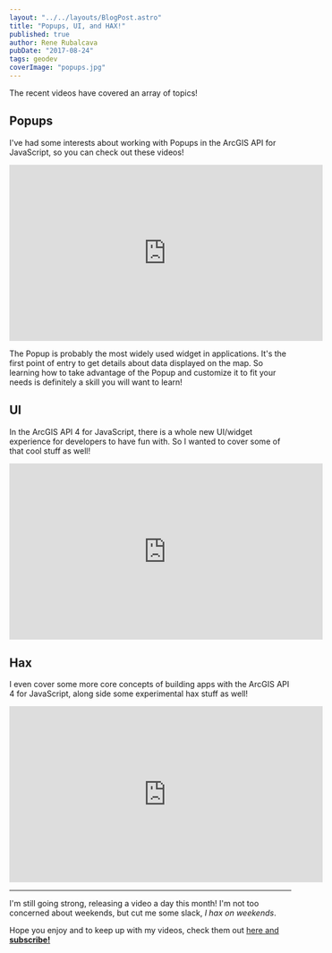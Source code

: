 ```yaml
---
layout: "../../layouts/BlogPost.astro"
title: "Popups, UI, and HAX!"
published: true
author: Rene Rubalcava
pubDate: "2017-08-24"
tags: geodev
coverImage: "popups.jpg"
---
```


The recent videos have covered an array of topics!

## Popups

I've had some interests about working with Popups in the ArcGIS API for JavaScript, so you can check out these videos!

<lite-youtube videoid="RTxwD7_reA0"></lite-youtube>

<lite-youtube videoid="OG1WiN8Q2No"></lite-youtube>

<iframe width="560" height="315" src="https://www.youtube.com/embed/u-H2bS7fmSM" frameborder="0" allowfullscreen></iframe>

The Popup is probably the most widely used widget in applications. It's the first point of entry to get details about data displayed on the map. So learning how to take advantage of the Popup and customize it to fit your needs is definitely a skill you will want to learn!

## UI

In the ArcGIS API 4 for JavaScript, there is a whole new UI/widget experience for developers to have fun with. So I wanted to cover some of that cool stuff as well!

<iframe width="560" height="315" src="https://www.youtube.com/embed/i-qzX5smJMY" frameborder="0" allowfullscreen></iframe>

<lite-youtube videoid="vLxr5Lalx4M"></lite-youtube>

## Hax

I even cover some more core concepts of building apps with the ArcGIS API 4 for JavaScript, along side some experimental hax stuff as well!

<lite-youtube videoid="Rx9VgTyQCso"></lite-youtube>

<iframe width="560" height="315" src="https://www.youtube.com/embed/zCtj5Hs2G-E" frameborder="0" allowfullscreen></iframe>

<lite-youtube videoid="4ViGfGvWKok"></lite-youtube>

<lite-youtube videoid="crfDFM6BswA"></lite-youtube>

<lite-youtube videoid="69ijDR1H_WA"></lite-youtube>

* * *

I'm still going strong, releasing a video a day this month! I'm not too concerned about weekends, but cut me some slack, _I hax on weekends_.

Hope you enjoy and to keep up with my videos, check them out [here and **subscribe!**](https://www.youtube.com/c/renerubalcava/videos)

